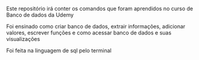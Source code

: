 Este repositório irá conter os comandos que foram aprendidos no curso de Banco de dados da Udemy

Foi ensinado como criar banco de dados, extrair informações, adicionar valores, escrever funções e como acessar banco de dados e suas visualizações


Foi feita na linguagem de sql pelo terminal